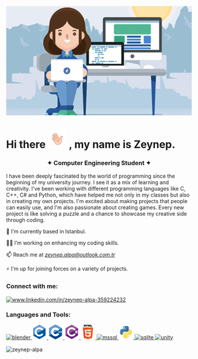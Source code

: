 <div style="display: flex; align-items: center;">
  <img src="https://github.com/zeynep-alpa/zeynep-alpa/blob/main/GitHubGIF1.gif" alt="GIF Description" width="100%">  
</div>
<h1>Hi there <img src="https://github.com/zeynep-alpa/zeynep-alpa/blob/main/HelloGif.gif" alt="GIF" height="50px"> , my name is Zeynep.</h1>



<h3 align="center">✦ Computer Engineering Student ✦</h3>

I have been deeply fascinated by the world of programming since the beginning of my university journey. I see it as a mix of learning and creativity. I've been working with different programming languages like C, C++, C# and Python, which have helped me not only in my classes but also in creating my own projects. I'm excited about making projects that people can easily use, and I'm also passionate about creating games. Every new project is like solving a puzzle and a chance to showcase my creative side through coding.

📍 I'm currently based in Istanbul. 

👩‍💻 I’m working on enhancing my coding skills.

📫 Reach me at *zeynep.alpa@outlook.com.tr*

⚡ I'm up for joining forces on a variety of projects.


<h3 align="left">Connect with me:</h3>
<p align="left">
<a href="https://linkedin.com/in/zeynep-alpa-359224232" target="blank"><img align="center" src="https://raw.githubusercontent.com/rahuldkjain/github-profile-readme-generator/master/src/images/icons/Social/linked-in-alt.svg" alt="www.linkedin.com/in/zeynep-alpa-359224232" height="30" width="40" /></a>
</p>

<h3 align="left">Languages and Tools:</h3>
<p align="left"> <a href="https://www.blender.org/" target="_blank" rel="noreferrer"> <img src="https://download.blender.org/branding/community/blender_community_badge_white.svg" alt="blender" width="40" height="40"/> </a> <a href="https://www.cprogramming.com/" target="_blank" rel="noreferrer"> <img src="https://raw.githubusercontent.com/devicons/devicon/master/icons/c/c-original.svg" alt="c" width="40" height="40"/> </a> <a href="https://www.w3schools.com/cpp/" target="_blank" rel="noreferrer"> <img src="https://raw.githubusercontent.com/devicons/devicon/master/icons/cplusplus/cplusplus-original.svg" alt="cplusplus" width="40" height="40"/> </a> <a href="https://www.w3schools.com/cs/" target="_blank" rel="noreferrer"> <img src="https://raw.githubusercontent.com/devicons/devicon/master/icons/csharp/csharp-original.svg" alt="csharp" width="40" height="40"/> </a> <a href="https://www.w3.org/html/" target="_blank" rel="noreferrer"> <img src="https://raw.githubusercontent.com/devicons/devicon/master/icons/html5/html5-original-wordmark.svg" alt="html5" width="40" height="40"/> </a> <a href="https://www.microsoft.com/en-us/sql-server" target="_blank" rel="noreferrer"> <img src="https://www.svgrepo.com/show/303229/microsoft-sql-server-logo.svg" alt="mssql" width="40" height="40"/> </a> <a href="https://www.python.org" target="_blank" rel="noreferrer"> <img src="https://raw.githubusercontent.com/devicons/devicon/master/icons/python/python-original.svg" alt="python" width="40" height="40"/> </a> <a href="https://www.sqlite.org/" target="_blank" rel="noreferrer"> <img src="https://www.vectorlogo.zone/logos/sqlite/sqlite-icon.svg" alt="sqlite" width="40" height="40"/> </a> <a href="https://unity.com/" target="_blank" rel="noreferrer"> <img src="https://www.vectorlogo.zone/logos/unity3d/unity3d-icon.svg" alt="unity" width="40" height="40"/> </a> </p>

<p><img align="center" src="https://github-readme-stats.vercel.app/api/top-langs?username=zeynep-alpa&show_icons=true&locale=en&layout=compact" alt="zeynep-alpa" /></p>

